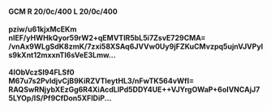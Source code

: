 #### GCM R 20/0c/400 L 20/0c/400
**pziw/u61kjxMcEKm**<br/>**nIEF/yHWHkQyor59rW2+qEMVTlR5bL5i7ZsvE729CMA=**<br/>**/vnAx9WLgSdK8zmK/7zxi58XSAq6JVVw0Uy9jFZKuCMvzpq5ujnVJVPyIs9kXnt12mxxnTl6sVeE3Lmw...**<br/><br/>
**4IObVczSI94FLSf0**<br/>**M67u7s2PvldjvCjB9KiRZVTleytHL3/nFwTK564vWfI=**<br/>**RAQSwRNjybXEzGg6R4XiAcdLlPd5DDY4UE++VJYrgOWaP+6oIVNCAjJ75LYOp/lS/Pf9CfDon5XFlDiP...**